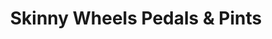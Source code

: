 ---
title: "Skinny Wheels Pedals & Pints"
url: /salisbury/skinny-wheels-pedals-and-pints/
shop: bicycle
---